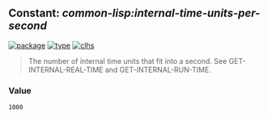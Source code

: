 ## Constant: ***common-lisp:internal-time-units-per-second***
[![package](https://img.shields.io/badge/Package-COMMON--LISP-5f9ea0.svg?style=social&colorA=999999)](../) [![type](https://img.shields.io/badge/Type-Constant-5f9ea0.svg?style=social&colorA=999999)](../#constant) [![clhs](https://img.shields.io/badge/CLHS-INTERNAL--TIME--UNITS--PER--SECOND-5f9ea0.svg?style=social&colorA=999999)](http://www.lispworks.com/documentation/HyperSpec/Body/v_intern.htm) 

> The number of internal time units that fit into a second. See
> GET-INTERNAL-REAL-TIME and GET-INTERNAL-RUN-TIME.

### Value
```
1000
```

